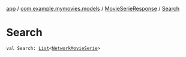 [app](../../index.md) / [com.example.mymovies.models](../index.md) / [MovieSerieResponse](index.md) / [Search](./-search.md)

# Search

`val Search: `[`List`](https://kotlinlang.org/api/latest/jvm/stdlib/kotlin.collections/-list/index.html)`<`[`NetworkMovieSerie`](../../com.example.mymovies.network/-network-movie-serie/index.md)`>`